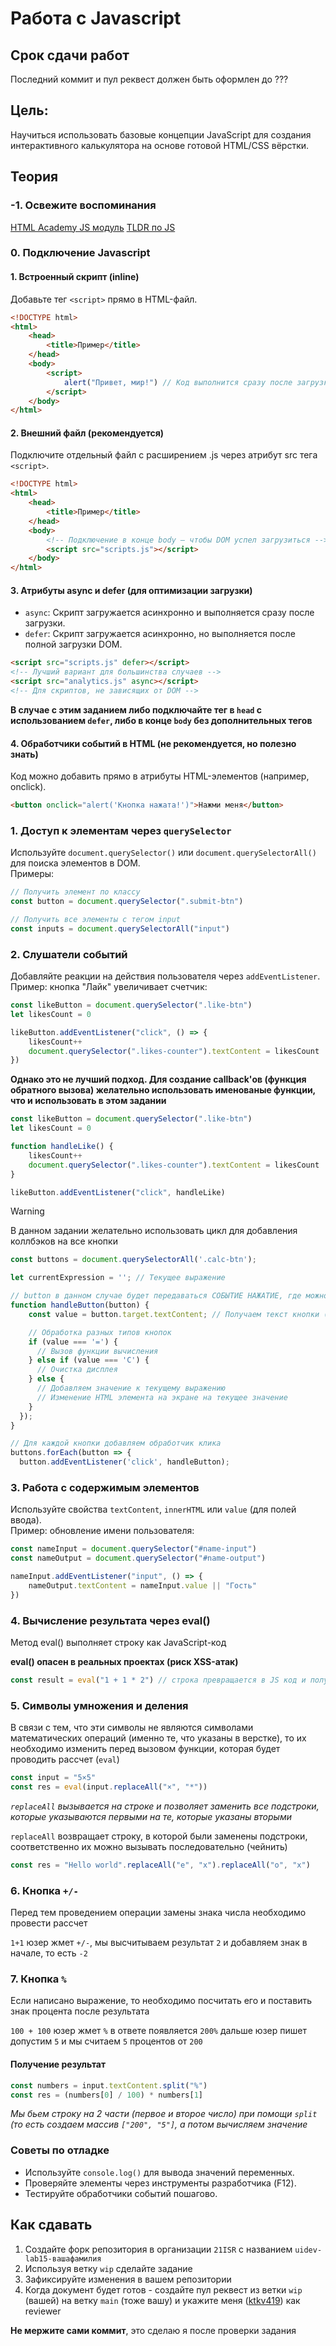 # Работа с Javascript

## Срок сдачи работ

Последний коммит и пул реквест должен быть оформлен до ???

## Цель:

Научиться использовать базовые концепции JavaScript для создания интерактивного калькулятора на основе готовой HTML/CSS вёрстки.

## Теория

### -1. Освежите воспоминания

[HTML Academy JS модуль](https://htmlacademy.ru/courses/343/run/1)
[TLDR по JS](https://learnxinyminutes.com/ru/javascript/)

### 0. Подключение Javascript

#### 1. Встроенный скрипт (inline)

Добавьте тег `<script>` прямо в HTML-файл.

```html
<!DOCTYPE html>
<html>
    <head>
        <title>Пример</title>
    </head>
    <body>
        <script>
            alert("Привет, мир!") // Код выполнится сразу после загрузки страницы
        </script>
    </body>
</html>
```

#### 2. Внешний файл (рекомендуется)

Подключите отдельный файл с расширением .js через атрибут src тега `<script>`.

```html
<!DOCTYPE html>
<html>
    <head>
        <title>Пример</title>
    </head>
    <body>
        <!-- Подключение в конце body — чтобы DOM успел загрузиться -->
        <script src="scripts.js"></script>
    </body>
</html>
```

#### 3. Атрибуты async и defer (для оптимизации загрузки)

-   `async`: Скрипт загружается асинхронно и выполняется сразу после загрузки.
-   `defer`: Скрипт загружается асинхронно, но выполняется после полной загрузки DOM.

```html
<script src="scripts.js" defer></script>
<!-- Лучший вариант для большинства случаев -->
<script src="analytics.js" async></script>
<!-- Для скриптов, не зависящих от DOM -->
```

**В случае с этим заданием либо подключайте тег в `head` с использованием `defer`, либо в конце `body` без дополнительных тегов**

#### 4. Обработчики событий в HTML (не рекомендуется, но полезно знать)

Код можно добавить прямо в атрибуты HTML-элементов (например, onclick).

```html
<button onclick="alert('Кнопка нажата!')">Нажми меня</button>
```

### 1. **Доступ к элементам через `querySelector`**

Используйте `document.querySelector()` или `document.querySelectorAll()` для поиска элементов в DOM.  
Примеры:

```javascript
// Получить элемент по классу
const button = document.querySelector(".submit-btn")

// Получить все элементы с тегом input
const inputs = document.querySelectorAll("input")
```

### 2. **Слушатели событий**

Добавляйте реакции на действия пользователя через `addEventListener`.  
Пример: кнопка "Лайк" увеличивает счетчик:

```javascript
const likeButton = document.querySelector(".like-btn")
let likesCount = 0

likeButton.addEventListener("click", () => {
    likesCount++
    document.querySelector(".likes-counter").textContent = likesCount
})
```

**Однако это не лучший подход. Для создание callback'ов (функция обратного вызова) желательно использовать именованые функции, что и использовать в этом задании**

```javascript
const likeButton = document.querySelector(".like-btn")
let likesCount = 0

function handleLike() {
    likesCount++
    document.querySelector(".likes-counter").textContent = likesCount
}

likeButton.addEventListener("click", handleLike)
```

> [!WARNING]
> В данном задании желательно использовать цикл для добавления коллбэков на все кнопки

```javascript
const buttons = document.querySelectorAll('.calc-btn');

let currentExpression = ''; // Текущее выражение

// button в данном случае будет передаваться СОБЫТИЕ НАЖАТИЕ, где можно будет узнать кнопку по которой нажали через target и из которой можно будет доставать её значение
function handleButton(button) {
    const value = button.target.textContent; // Получаем текст кнопки (например, "5", "+")

    // Обработка разных типов кнопок
    if (value === '=') {
      // Вызов функции вычисления
    } else if (value === 'C') {
      // Очистка дисплея
    } else {
      // Добавляем значение к текущему выражению
      // Изменение HTML элемента на экране на текущее значение
    }
  });
}

// Для каждой кнопки добавляем обработчик клика
buttons.forEach(button => {
  button.addEventListener('click', handleButton);
```

### 3. **Работа с содержимым элементов**

Используйте свойства `textContent`, `innerHTML` или `value` (для полей ввода).  
Пример: обновление имени пользователя:

```javascript
const nameInput = document.querySelector("#name-input")
const nameOutput = document.querySelector("#name-output")

nameInput.addEventListener("input", () => {
    nameOutput.textContent = nameInput.value || "Гость"
})
```

### 4. Вычисление результата через eval()

Метод eval() выполняет строку как JavaScript-код

**eval() опасен в реальных проектах (риск XSS-атак)**

```javascript
const result = eval("1 + 1 * 2") // строка превращается в JS код и получаем результат 3
```

### 5. Символы умножения и деления

В связи с тем, что эти символы не являются символами математических операций (именно те, что указаны в верстке), то их необходимо изменить перед вызовом функции, которая будет проводить рассчет (`eval`)

```javascript
const input = "5×5"
const res = eval(input.replaceAll("×", "*"))
```

_`replaceAll` вызывается на строке и позволяет заменить все подстроки, которые указываются первыми на те, которые указаны вторыми_

`replaceAll` возвращает строку, в которой были заменены подстроки, соответственно их можно вызывать последовательно (чейнить)

```javascript
const res = "Hello world".replaceAll("e", "x").replaceAll("o", "x")
```

### 6. Кнопка `+/-`

Перед тем проведением операции замены знака числа необходимо провести рассчет

`1+1` юзер жмет `+/-`, мы высчитываем результат `2` и добавляем знак в начале, то есть `-2`

### 7. Кнопка `%`

Если написано выражение, то необходимо посчитать его и поставить знак процента после результата

`100 + 100` юзер жмет `%` в ответе появляется `200%` дальше юзер пишет допустим `5` и мы считаем `5` процентов от `200`

#### Получение результат

```javascript
const numbers = input.textContent.split("%")
const res = (numbers[0] / 100) * numbers[1]
```

_Мы бьем строку на 2 части (первое и второе число) при помощи `split` (то есть создаем массив `["200", "5"]`, а потом вычисляем значение_

### **Советы по отладке**

-   Используйте `console.log()` для вывода значений переменных.
-   Проверяйте элементы через инструменты разработчика (F12).
-   Тестируйте обработчики событий пошагово.

## Как сдавать

1. Создайте форк репозитория в организации `21ISR` с названием `uidev-lab15-вашафамилия`
2. Используя ветку `wip` сделайте задание
3. Зафиксируйте изменения в вашем репозитории
4. Когда документ будет готов - создайте пул реквест из ветки `wip` (вашей) на ветку `main` (тоже вашу) и укажите меня ([ktkv419](https://github.com/ktkv419)) как reviewer

**Не мержите сами коммит**, это сделаю я после проверки задания
